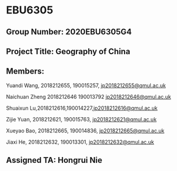 # EBU6305
## Group Number: 2020EBU6305G4
## Project Title: Geography of China
## Members:
Yuandi Wang, 2018212655, 190015257, jp2018212655@qmul.ac.uk

Naichuan Zheng 2018212646 190013792 jp2018212646@qmul.ac.uk

Shuaixun Lu,2018212616,190014227,jp2018212616@qmul.ac.uk

Zijie Yuan, 2018212621, 190015763, jp2018212621@qmul.ac.uk

Xueyao Bao, 2018212665, 190014836, jp2018212665@qmul.ac.uk

Jiaxi He, 2018212632, 190013301, jp2018212632@qmul.ac.uk
## Assigned TA: Hongrui Nie
